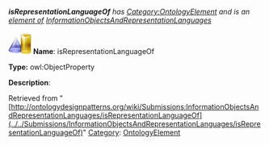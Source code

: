 ___isRepresentationLanguageOf__ has [Category:OntologyElement](../../Category/OntologyElement "Category:OntologyElement") and is an [element of](../../Property/ElementOf "Property:ElementOf") [InformationObjectsAndRepresentationLanguages](../../Submissions/InformationObjectsAndRepresentationLanguages "Submissions:InformationObjectsAndRepresentationLanguages")_


  




[![ObjectProperty](../../images/thumb/c/c3/ObjectProperty.gif/45px-ObjectProperty.gif)](../../Image/ObjectProperty.gif "ObjectProperty")
__Name__: isRepresentationLanguageOf 


__Type:__ owl:ObjectProperty 


__Description__: 





Retrieved from "[http://ontologydesignpatterns.org/wiki/Submissions:InformationObjectsAndRepresentationLanguages/isRepresentationLanguageOf](../../Submissions/InformationObjectsAndRepresentationLanguages/isRepresentationLanguageOf)"
 [Category](http://ontologydesignpatterns.org/wiki/Special:Categories "Special:Categories"): [OntologyElement](../../Category/OntologyElement "Category:OntologyElement")